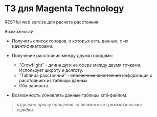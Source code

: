 # ТЗ для Magenta Technology

RESTful web servise для расчета расстояния.

Возможности:
* Получить список городов, о которых есть данные, с их идентификаторами.

* Получение расстояния между двумя городами: 
  * "Crowflight" - длина дуги на сфере между двумя точками. Использует широту и долготу. 
  * "Таблица расстояний" - ~~справочник расстояний~~ информация о расстояниях из таблицы данных. 
  * Оба варианта.
  
* Возможность обновлять данные таблицы xml-файлом. 

> *отдельно прошу прощения за возможные грамматические ошибки.* 
